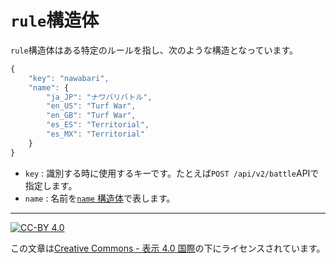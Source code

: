 `rule`構造体
===============

`rule`構造体はある特定のルールを指し、次のような構造となっています。

```js
{
    "key": "nawabari",
    "name": {
        "ja_JP": "ナワバリバトル",
        "en_US": "Turf War",
        "en_GB": "Turf War",
        "es_ES": "Territorial",
        "es_MX": "Territorial"
    }
}
```

- `key` : 識別する時に使用するキーです。たとえば`POST /api/v2/battle`APIで指定します。
- `name` : 名前を[`name` 構造体](name.md)で表します。

----

[![CC-BY 4.0](https://stat.ink/static-assets/cc/cc-by.svg)](http://creativecommons.org/licenses/by/4.0/deed.ja)

この文章は[Creative Commons - 表示 4.0 国際](http://creativecommons.org/licenses/by/4.0/deed.ja)の下にライセンスされています。
